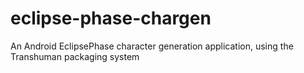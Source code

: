 eclipse-phase-chargen
=====================

An Android EclipsePhase character generation application, using the Transhuman packaging system
